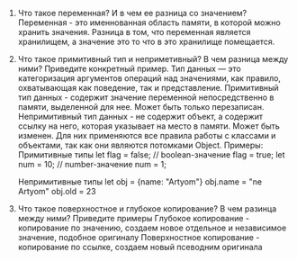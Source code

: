 1. Что такое переменная? И в чем ее разница со значением?
Переменная - это именнованная область памяти, в которой можно хранить значения. Разница в том, что переменная является хранилищем, а значение это то что в это хранилище помещается.

2. Что такое примитивный тип и неприметивный? В чем разница между ними? Приведите конкретный пример.
Тип данных — это категоризация аргументов операций над значениями, как правило, охватывающая как поведение, так и представление. Примитивный тип данных - содержит значение переменной непосредственно в памяти, выделенной для нее. Может быть только перезаписан. Непримитивный тип данных - не содержит объект, а содержит ссылку на него, которая указывает на место в памяти. Может быть изменен. Для них применяются все правила работы с классами и объектами, так как они являются потомками Object.
Примеры:
    Примитивные типы
    let flag = false; // boolean-значение
    flag = true;
    let num = 10; // number-значение
    num = 1;

    Непримитивные типы
    let obj = {name: "Artyom"}
    obj.name = "ne Artyom"
    obj.old = 23

5. Что такое поверхностное и глубокое копирование? В чем разинца между ними? Приведите примеры
Глубокое копирование - копирование по значению, создаем новое отдельное и независимое значение, подобное оригиналу
Поверхностное копирование - копирование по ссылке, создаем новый псеводним оригинала